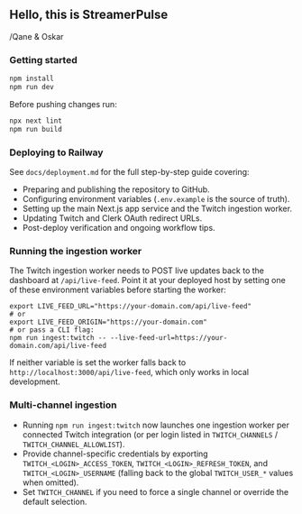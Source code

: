 ## Hello, this is StreamerPulse

/Qane & Oskar

### Getting started

```bash
npm install
npm run dev
```

Before pushing changes run:

```bash
npx next lint
npm run build
```

### Deploying to Railway

See `docs/deployment.md` for the full step-by-step guide covering:

- Preparing and publishing the repository to GitHub.
- Configuring environment variables (`.env.example` is the source of truth).
- Setting up the main Next.js app service and the Twitch ingestion worker.
- Updating Twitch and Clerk OAuth redirect URLs.
- Post-deploy verification and ongoing workflow tips.

### Running the ingestion worker

The Twitch ingestion worker needs to POST live updates back to the dashboard at
`/api/live-feed`. Point it at your deployed host by setting one of these
environment variables before starting the worker:

```
export LIVE_FEED_URL="https://your-domain.com/api/live-feed"
# or
export LIVE_FEED_ORIGIN="https://your-domain.com"
# or pass a CLI flag:
npm run ingest:twitch -- --live-feed-url=https://your-domain.com/api/live-feed
```

If neither variable is set the worker falls back to
`http://localhost:3000/api/live-feed`, which only works in local development.

### Multi-channel ingestion

- Running `npm run ingest:twitch` now launches one ingestion worker per connected Twitch integration (or per login listed in `TWITCH_CHANNELS` / `TWITCH_CHANNEL_ALLOWLIST`).
- Provide channel-specific credentials by exporting `TWITCH_<LOGIN>_ACCESS_TOKEN`, `TWITCH_<LOGIN>_REFRESH_TOKEN`, and `TWITCH_<LOGIN>_USERNAME` (falling back to the global `TWITCH_USER_*` values when omitted).
- Set `TWITCH_CHANNEL` if you need to force a single channel or override the default selection.
